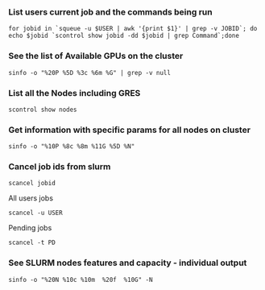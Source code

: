 ### List users current job and the commands being run
```
for jobid in `squeue -u $USER | awk '{print $1}' | grep -v JOBID`; do echo $jobid `scontrol show jobid -dd $jobid | grep Command`;done
```

### See the list of Available GPUs on the cluster
```
sinfo -o "%20P %5D %3c %6m %G" | grep -v null
```

### List all the Nodes including GRES 
```
scontrol show nodes
```

### Get information with specific params for all nodes on cluster
```
sinfo -o "%10P %8c %8m %11G %5D %N"
```
### Cancel job ids from slurm
```
scancel jobid
```
All users jobs
```
scancel -u USER
```
Pending jobs
```
scancel -t PD
```
### See SLURM nodes features and capacity - individual output
```
sinfo -o "%20N %10c %10m  %20f  %10G" -N
```
